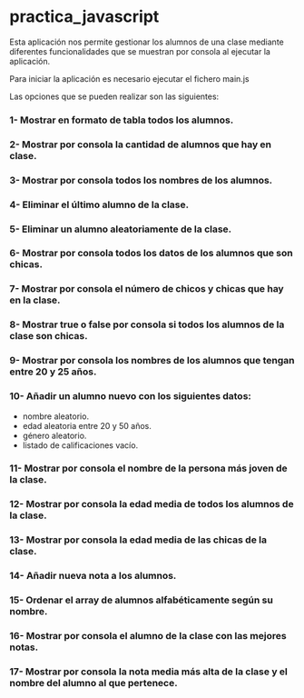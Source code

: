 # practica_javascript
Esta aplicación nos permite gestionar los alumnos de una clase mediante diferentes funcionalidades que se muestran por consola al ejecutar la aplicación.

Para iniciar la aplicación es necesario ejecutar el fichero main.js


Las opciones que se pueden realizar son las siguientes: 

### 1- Mostrar en formato de tabla todos los alumnos. 
### 2- Mostrar por consola la cantidad de alumnos que hay en clase.
### 3- Mostrar por consola todos los nombres de los alumnos.
### 4- Eliminar el último alumno de la clase.
### 5- Eliminar un alumno aleatoriamente de la clase.
### 6- Mostrar por consola todos los datos de los alumnos que son chicas.
### 7- Mostrar por consola el número de chicos y chicas que hay en la clase.
### 8- Mostrar true o false por consola si todos los alumnos de la clase son chicas.
### 9- Mostrar por consola los nombres de los alumnos que tengan entre 20 y 25 años.
### 10- Añadir un alumno nuevo con los siguientes datos:
  - nombre aleatorio.
  - edad aleatoria entre 20 y 50 años.
  - género aleatorio.
  - listado de calificaciones vacío.
### 11- Mostrar por consola el nombre de la persona más joven de la clase.
### 12- Mostrar por consola la edad media de todos los alumnos de la clase.
### 13- Mostrar por consola la edad media de las chicas de la clase.
### 14- Añadir nueva nota a los alumnos.
### 15- Ordenar el array de alumnos alfabéticamente según su nombre.
### 16- Mostrar por consola el alumno de la clase con las mejores notas.
### 17- Mostrar por consola la nota media más alta de la clase y el nombre del alumno al que pertenece.

